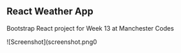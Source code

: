 ## React Weather App

Bootstrap React project for Week 13 at Manchester Codes

![Screenshot](screenshot.png0

